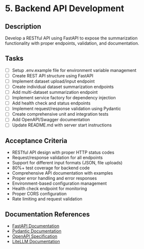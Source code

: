 # 5. Backend API Development

## Description
Develop a RESTful API using FastAPI to expose the summarization functionality with proper endpoints, validation, and documentation.

## Tasks
- [ ] Setup .env.example file for environment variable management
- [ ] Create REST API structure using FastAPI
- [ ] Implement dataset upload/input endpoint
- [ ] Create individual dataset summarization endpoints
- [ ] Add multi-dataset summarization endpoint
- [ ] Implement service factory for dependency injection
- [ ] Add health check and status endpoints
- [ ] Implement request/response validation using Pydantic
- [ ] Create comprehensive unit and integration tests
- [ ] Add OpenAPI/Swagger documentation
- [ ] Update README.md with server start instructions

## Acceptance Criteria
- RESTful API design with proper HTTP status codes
- Request/response validation for all endpoints
- Support for different input formats (JSON, file uploads)
- 80%+ test coverage for backend code
- Comprehensive API documentation with examples
- Proper error handling and error responses
- Environment-based configuration management
- Health check endpoint for monitoring
- Proper CORS configuration
- Rate limiting and request validation

## Documentation References
- [FastAPI Documentation](https://fastapi.tiangolo.com/)
- [Pydantic Documentation](https://pydantic-docs.helpmanual.io/)
- [OpenAPI Specification](https://swagger.io/specification/)
- [LiteLLM Documentation](https://docs.litellm.ai/docs/)
